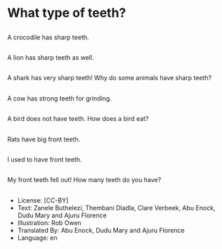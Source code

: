 # What type of teeth?

##
A crocodile has sharp
teeth.

##
A lion has sharp teeth
as well.

##
A shark has very sharp
teeth!
Why do some animals
have sharp teeth?

##
A cow has strong teeth
for grinding.

##
A bird does not have
teeth.
How does a bird eat?

##
Rats have big front
teeth.

##
I used to have front
teeth.

##
My front teeth fell out!
How many teeth do you
have?

##
* License: [CC-BY]
* Text: Zanele Buthelezi, Thembani Dladla, Clare Verbeek, Abu Enock, Dudu Mary and Ajuru Florence
* Illustration: Rob Owen
* Translated By: Abu Enock, Dudu Mary and Ajuru Florence
* Language: en
